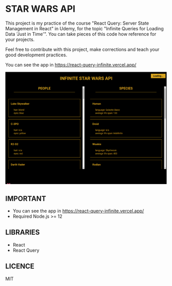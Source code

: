 # STAR WARS API

This project is my practice of the course "React Query: Server State Management in React" in Udemy, for the topic 
"Infinite Queries for Loading Data 'Just in Time'".
You can take pieces of this code how reference for your projects.

Feel free to contribute with this project, make corrections and teach your good development practices.

You can see the app in https://react-query-infinite.vercel.app/

![Screenshot](./.readme-statics/screenshot.png)

## IMPORTANT
- You can see the app in https://react-query-infinite.vercel.app/
- Required Node.js >= 12

## LIBRARIES

* React
* React Query

## LICENCE

MIT
